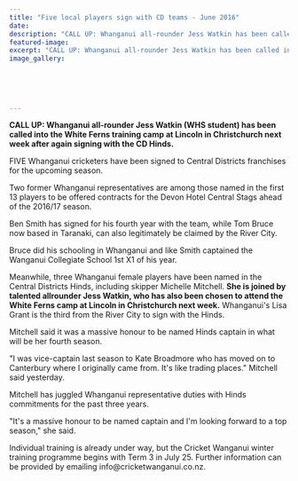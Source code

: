 ```yaml
---
title: "Five local players sign with CD teams - June 2016"
date: 
description: "CALL UP: Whanganui all-rounder Jess Watkin has been called into the White Ferns training camp at Lincoln in Christchurch next week after again signing with the CD Hinds, Wanganui Chronicle 29/6/16..."
featured-image: 
excerpt: "CALL UP: Whanganui all-rounder Jess Watkin has been called into the White Ferns training camp at Lincoln in Christchurch next week after again signing with the CD Hinds."
image_gallery:
	
	
	
	
	
---
```


<p><strong>CALL UP: Whanganui all-rounder Jess Watkin (WHS student) has been called into the White Ferns training camp at Lincoln in Christchurch next week after again signing with the CD Hinds.</strong></p>
<p>FIVE Whanganui cricketers have been signed to Central Districts franchises for the upcoming season.</p>
<p>Two former Whanganui representatives are among those named in the first 13 players to be offered contracts for the Devon Hotel Central Stags ahead of the 2016/17 season.</p>
<p>Ben Smith has signed for his fourth year with the team, while Tom Bruce now based in Taranaki, can also legitimately be claimed by the River City.</p>
<p>Bruce did his schooling in Whanganui and like Smith captained the Wanganui Collegiate School 1st X1 of his year.</p>
<p>Meanwhile, three Whanganui female players have been named in the Central Districts Hinds, including skipper Michelle Mitchell. <strong>She is joined by talented allrounder Jess Watkin, who has also been chosen to attend the White Ferns camp at Lincoln in Christchurch next week.</strong> Whanganui's Lisa Grant is the third from the River City to sign with the Hinds.</p>
<p>Mitchell said it was a massive honour to be named Hinds captain in what will be her fourth season.</p>
<p>"I was vice-captain last season to Kate Broadmore who has moved on to Canterbury where I originally came from. It's like trading places." Mitchell said yesterday.</p>
<p>Mitchell has juggled Whanganui representative duties with Hinds commitments for the past three years.</p>
<p>"It's a massive honour to be named captain and I'm looking forward to a top season," she said.</p>
<p>Individual training is already under way, but the Cricket Wanganui winter training programme begins with Term 3 in July 25. Further information can be provided by emailing info@cricketwanganui.co.nz.</p>

